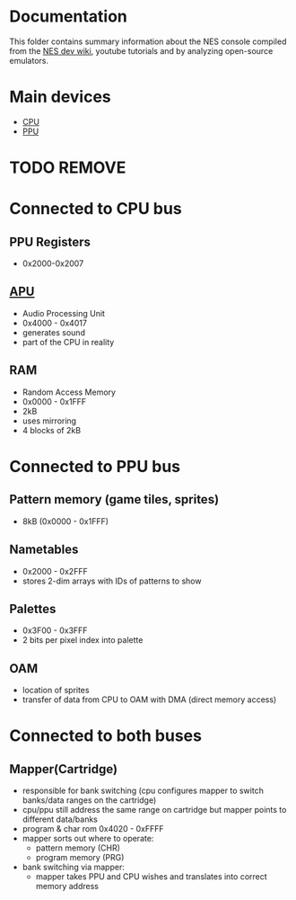 # Documentation

This folder contains summary information about the NES console compiled from the [NES dev wiki](http://wiki.nesdev.com/), youtube tutorials and by analyzing open-source emulators.

# Main devices

- [CPU](CPU.md)
- [PPU](PPU.md)

# TODO REMOVE

# Connected to CPU bus

## PPU Registers

- 0x2000-0x2007

## [APU](http://wiki.nesdev.com/w/index.php/APU)

- Audio Processing Unit
- 0x4000 - 0x4017
- generates sound
- part of the CPU in reality

## RAM

- Random Access Memory
- 0x0000 - 0x1FFF
- 2kB
- uses mirroring
- 4 blocks of 2kB

# Connected to PPU bus

## Pattern memory (game tiles, sprites)

- 8kB (0x0000 - 0x1FFF)

## Nametables

- 0x2000 - 0x2FFF
- stores 2-dim arrays with IDs of patterns to show

## Palettes

- 0x3F00 - 0x3FFF
- 2 bits per pixel index into palette

## OAM

- location of sprites
- transfer of data from CPU to OAM with DMA (direct memory access)

# Connected to both buses

## Mapper(Cartridge)

- responsible for bank switching (cpu configures mapper to switch banks/data ranges on the cartridge)
- cpu/ppu still address the same range on cartridge but mapper points to different data/banks
- program & char rom 0x4020 - 0xFFFF
- mapper sorts out where to operate:
  - pattern memory (CHR)
  - program memory (PRG)
- bank switching via mapper:
  - mapper takes PPU and CPU wishes and translates into correct memory address
